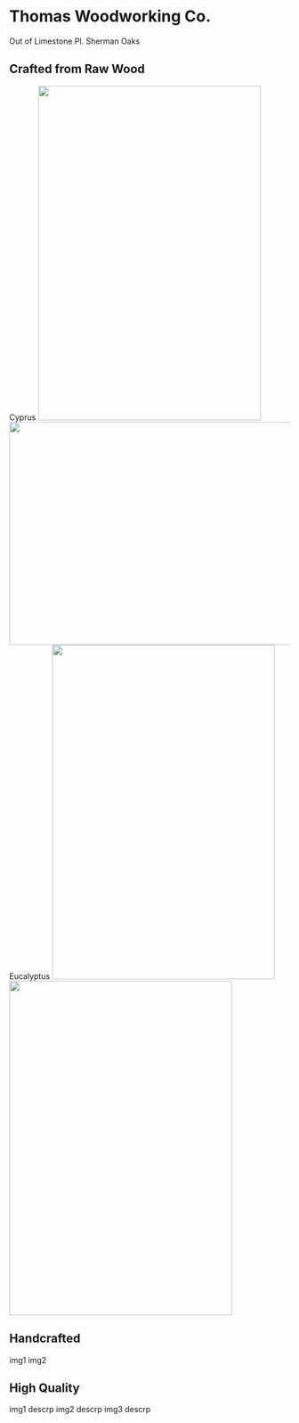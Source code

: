# Thomas Woodworking Co.
 Out of Limestone Pl. Sherman Oaks

## Crafted from Raw Wood
Cyprus
<img src="https://github.com/tomtominator/tree-spoon.com/blob/master/IMG_20190523_165933.jpg" width="400" height="600">
<img src="https://github.com/tomtominator/tree-spoon.com/blob/master/IMG_20190523_165948.jpg" width="600" height="400">
Eucalyptus
<img src="https://github.com/tomtominator/tree-spoon.com/blob/master/IMG_20190523_170014.jpg" width="400" height="600">
<img src="https://github.com/tomtominator/tree-spoon.com/blob/master/IMG_20190523_170024.jpg" width="400" height="600">
## Handcrafted 
img1
img2

## High Quality
img1 
descrp
img2 
descrp
img3
descrp

